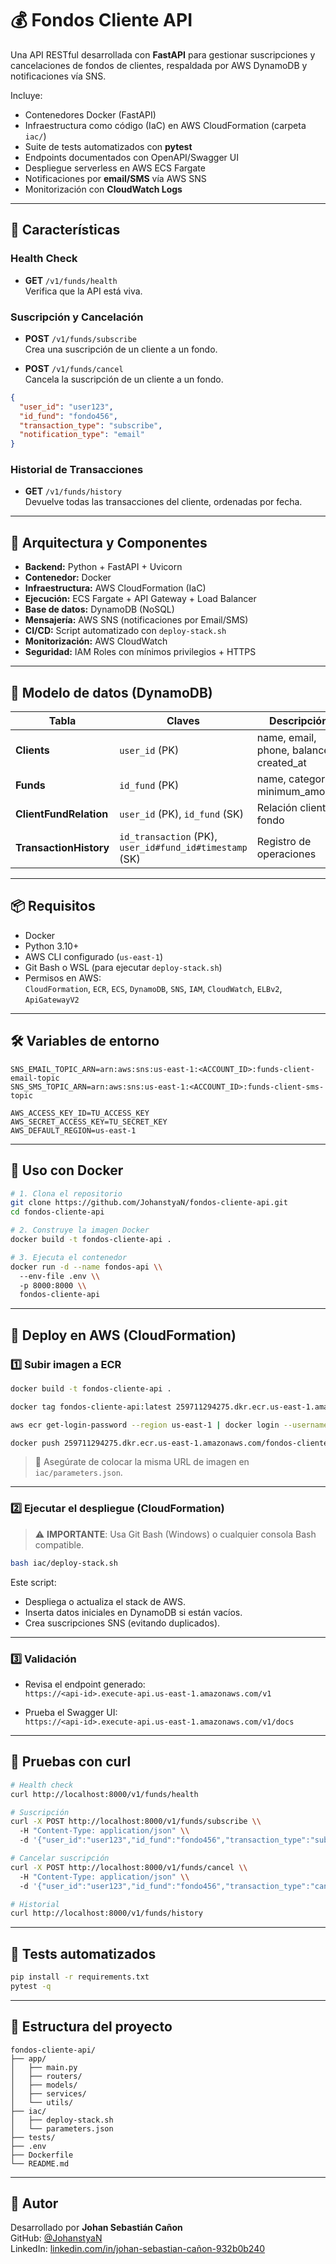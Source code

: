 # 💰 Fondos Cliente API

Una API RESTful desarrollada con **FastAPI** para gestionar suscripciones y cancelaciones de fondos de clientes, respaldada por AWS DynamoDB y notificaciones vía SNS.

Incluye:
- Contenedores Docker (FastAPI)  
- Infraestructura como código (IaC) en AWS CloudFormation (carpeta `iac/`)  
- Suite de tests automatizados con **pytest**  
- Endpoints documentados con OpenAPI/Swagger UI  
- Despliegue serverless en AWS ECS Fargate  
- Notificaciones por **email/SMS** vía AWS SNS  
- Monitorización con **CloudWatch Logs**  

---

## 🚀 Características

### Health Check
- **GET** `/v1/funds/health`  
  Verifica que la API está viva.

### Suscripción y Cancelación

- **POST** `/v1/funds/subscribe`  
  Crea una suscripción de un cliente a un fondo.

- **POST** `/v1/funds/cancel`  
  Cancela la suscripción de un cliente a un fondo.

~~~json
{
  "user_id": "user123",
  "id_fund": "fondo456",
  "transaction_type": "subscribe",
  "notification_type": "email"
}
~~~

### Historial de Transacciones

- **GET** `/v1/funds/history`  
  Devuelve todas las transacciones del cliente, ordenadas por fecha.

---

## 🧱 Arquitectura y Componentes

- **Backend:** Python + FastAPI + Uvicorn  
- **Contenedor:** Docker  
- **Infraestructura:** AWS CloudFormation (IaC)  
- **Ejecución:** ECS Fargate + API Gateway + Load Balancer  
- **Base de datos:** DynamoDB (NoSQL)  
- **Mensajería:** AWS SNS (notificaciones por Email/SMS)  
- **CI/CD:** Script automatizado con `deploy-stack.sh`  
- **Monitorización:** AWS CloudWatch  
- **Seguridad:** IAM Roles con mínimos privilegios + HTTPS  

---

## 🧩 Modelo de datos (DynamoDB)

| Tabla | Claves | Descripción |
|-------|--------|-------------|
| **Clients** | `user_id` (PK) | name, email, phone, balance, created_at |
| **Funds** | `id_fund` (PK) | name, category, minimum_amount |
| **ClientFundRelation** | `user_id` (PK), `id_fund` (SK) | Relación cliente–fondo |
| **TransactionHistory** | `id_transaction` (PK), `user_id#fund_id#timestamp` (SK) | Registro de operaciones |

---

## 📦 Requisitos

- Docker  
- Python 3.10+  
- AWS CLI configurado (`us-east-1`)  
- Git Bash o WSL (para ejecutar `deploy-stack.sh`)  
- Permisos en AWS:  
  `CloudFormation`, `ECR`, `ECS`, `DynamoDB`, `SNS`, `IAM`, `CloudWatch`, `ELBv2`, `ApiGatewayV2`

---

## 🛠️ Variables de entorno

~~~dotenv
SNS_EMAIL_TOPIC_ARN=arn:aws:sns:us-east-1:<ACCOUNT_ID>:funds-client-email-topic
SNS_SMS_TOPIC_ARN=arn:aws:sns:us-east-1:<ACCOUNT_ID>:funds-client-sms-topic

AWS_ACCESS_KEY_ID=TU_ACCESS_KEY
AWS_SECRET_ACCESS_KEY=TU_SECRET_KEY
AWS_DEFAULT_REGION=us-east-1
~~~

---

## 🐳 Uso con Docker

~~~bash
# 1. Clona el repositorio
git clone https://github.com/JohanstyaN/fondos-cliente-api.git
cd fondos-cliente-api

# 2. Construye la imagen Docker
docker build -t fondos-cliente-api .

# 3. Ejecuta el contenedor
docker run -d --name fondos-api \\
  --env-file .env \\
  -p 8000:8000 \\
  fondos-cliente-api
~~~

---

## 🔧 Deploy en AWS (CloudFormation)

### 1️⃣ Subir imagen a ECR

~~~bash
docker build -t fondos-cliente-api .

docker tag fondos-cliente-api:latest 259711294275.dkr.ecr.us-east-1.amazonaws.com/fondos-cliente-api:latest

aws ecr get-login-password --region us-east-1 | docker login --username AWS --password-stdin 259711294275.dkr.ecr.us-east-1.amazonaws.com

docker push 259711294275.dkr.ecr.us-east-1.amazonaws.com/fondos-cliente-api:latest
~~~

> 📌 Asegúrate de colocar la misma URL de imagen en `iac/parameters.json`.

---

### 2️⃣ Ejecutar el despliegue (CloudFormation)

> ⚠️ **IMPORTANTE**: Usa Git Bash (Windows) o cualquier consola Bash compatible.

~~~bash
bash iac/deploy-stack.sh
~~~

Este script:
- Despliega o actualiza el stack de AWS.
- Inserta datos iniciales en DynamoDB si están vacíos.
- Crea suscripciones SNS (evitando duplicados).

---

### 3️⃣ Validación

- Revisa el endpoint generado:  
  `https://<api-id>.execute-api.us-east-1.amazonaws.com/v1`

- Prueba el Swagger UI:  
  `https://<api-id>.execute-api.us-east-1.amazonaws.com/v1/docs`

---

## 📡 Pruebas con curl

~~~bash
# Health check
curl http://localhost:8000/v1/funds/health

# Suscripción
curl -X POST http://localhost:8000/v1/funds/subscribe \\
  -H "Content-Type: application/json" \\
  -d '{"user_id":"user123","id_fund":"fondo456","transaction_type":"subscribe","notification_type":"email"}'

# Cancelar suscripción
curl -X POST http://localhost:8000/v1/funds/cancel \\
  -H "Content-Type: application/json" \\
  -d '{"user_id":"user123","id_fund":"fondo456","transaction_type":"cancel"}'

# Historial
curl http://localhost:8000/v1/funds/history
~~~

---

## 🧪 Tests automatizados

~~~bash
pip install -r requirements.txt
pytest -q
~~~

---

## 📁 Estructura del proyecto

~~~text
fondos-cliente-api/
├── app/
│   ├── main.py
│   ├── routers/
│   ├── models/
│   ├── services/
│   └── utils/
├── iac/
│   ├── deploy-stack.sh
│   └── parameters.json
├── tests/
├── .env
├── Dockerfile
└── README.md
~~~

---

## 👤 Autor

Desarrollado por **Johan Sebastián Cañon**  
GitHub: [@JohanstyaN](https://github.com/JohanstyaN)  
LinkedIn: [linkedin.com/in/johan-sebastian-cañon-932b0b240](https://www.linkedin.com/in/johan-sebastian-cañon-932b0b240/)

